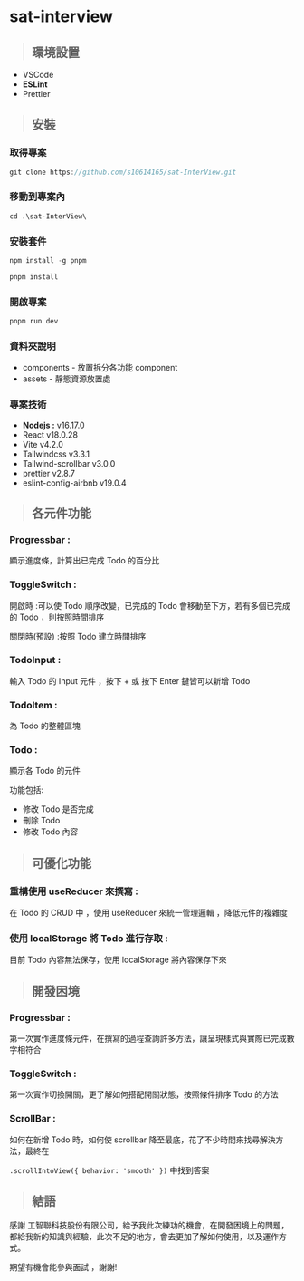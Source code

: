 # sat-interview

> ## 環境設置

   - VSCode
   - **ESLint**
   - Prettier

> ## 安裝

### 取得專案

```javascript
git clone https://github.com/s10614165/sat-InterView.git
```

### 移動到專案內

```javascript
cd .\sat-InterView\
```

### 安裝套件

```javascript
npm install -g pnpm
```

```javascript
pnpm install
```

### 開啟專案

```javascript
pnpm run dev
```

### 資料夾說明

   - components - 放置拆分各功能 component
   - assets - 靜態資源放置處

### 專案技術

   - **Nodejs :** v16.17.0
   - React  v18.0.28
   - Vite v4.2.0
   - Tailwindcss v3.3.1
   - Tailwind-scrollbar v3.0.0
   - prettier v2.8.7
   - eslint-config-airbnb v19.0.4

> ## 各元件功能

### Progressbar :

顯示進度條，計算出已完成 Todo 的百分比

### ToggleSwitch :

開啟時 :可以使 Todo 順序改變，已完成的 Todo 會移動至下方，若有多個已完成的 Todo ，則按照時間排序

關閉時(預設) :按照 Todo 建立時間排序

### TodoInput :

輸入 Todo 的  Input 元件 ，按下  +  或 按下 Enter 鍵皆可以新增 Todo

### TodoItem :

為 Todo 的整體區塊

### Todo :

顯示各 Todo 的元件

功能包括:

   - 修改 Todo 是否完成
   - 刪除 Todo
   - 修改 Todo 內容

> ## 可優化功能

### 重構使用 useReducer  來撰寫  :

在 Todo 的 CRUD 中 ，使用 useReducer 來統一管理邏輯 ，降低元件的複雜度

### 使用 localStorage 將 Todo 進行存取 :

目前 Todo 內容無法保存，使用 localStorage  將內容保存下來

> ## 開發困境

### Progressbar :

第一次實作進度條元件，在撰寫的過程查詢許多方法，讓呈現樣式與實際已完成數字相符合

### ToggleSwitch :

第一次實作切換開關，更了解如何搭配開關狀態，按照條件排序 Todo 的方法

### ScrollBar :

如何在新增 Todo 時，如何使 scrollbar 降至最底，花了不少時間來找尋解決方法，最終在

`.scrollIntoView({ behavior: 'smooth' })`  中找到答案

> ## 結語

感謝 工智聯科技股份有限公司，給予我此次練功的機會，在開發困境上的問題，都給我新的知識與經驗，此次不足的地方，會去更加了解如何使用，以及運作方式。

期望有機會能參與面試 ，謝謝!